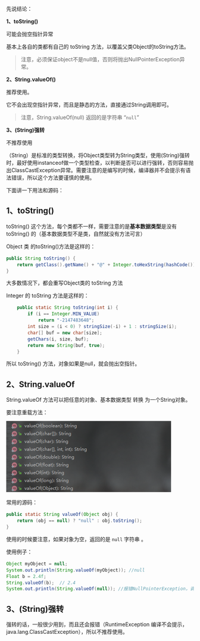 先说结论：

**1、toString()**

可能会抛空指针异常

基本上各自的类都有自己的 toString 方法，以覆盖父类Object的toString方法。

>  注意，必须保证object不是null值，否则将抛出NullPointerException异常。

**2、String.valueOf()**

推荐使用。

它不会出现空指针异常，而且是静态的方法，直接通过String调用即可。

> 注意，String.valueOf(null) 返回的是字符串 “`null`”

**3、(String)强转**

不推荐使用

（String）是标准的类型转换，将Object类型转为String类型，使用(String)强转时，最好使用instanceof做一个类型检查，以判断是否可以进行强转，否则容易抛出ClassCastException异常。需要注意的是编写的时候，编译器并不会提示有语法错误，所以这个方法要谨慎的使用。



下面讲一下用法和源码：

## 1、toString()

toString() 这个方法，每个类都不一样，需要注意的是**基本数据类型**是没有 toString() 的（基本数据类型不是类，自然就没有方法可言）

Object 类 的toString()方法是这样的：

```java
public String toString() {
	return getClass().getName() + "@" + Integer.toHexString(hashCode());
}
```

大多数情况下，都会重写Object类的 toString 方法

 Integer 的 toString 方法是这样的：

```java
    public static String toString(int i) {
        if (i == Integer.MIN_VALUE)
            return "-2147483648";
        int size = (i < 0) ? stringSize(-i) + 1 : stringSize(i);
        char[] buf = new char[size];
        getChars(i, size, buf);
        return new String(buf, true);
    }
```



所以 toString() 方法，对象如果是null，就会抛出空指针。

## 2、String.valueOf

String.valueOf 方法可以把任意的对象、基本数据类型 转换 为一个String对象。

要注意重载方法：

![](picture\image-20210930175313816.png)

常用的源码：

```java
public static String valueOf(Object obj) {
    return (obj == null) ? "null" : obj.toString();
}
```

使用的时候要注意，如果对象为空，返回的是 `null` 字符串 。

使用例子：

```java
Object myObject = null;
System.out.println(String.valueOf(myObject)); //null
Float b = 2.4f;
String.valueOf(b);  // 2.4
System.out.println(String.valueOf(null)); //报错NullPointerException，调用的是String.valueOf(char data[]) 
```



## 3、(String)强转

强转的话，一般很少用到，而且还会报错（RuntimeException 编译不会提示，java.lang.ClassCastException），所以不推荐使用。